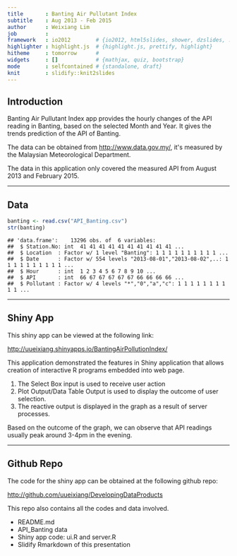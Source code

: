 ```yaml
---
title       : Banting Air Pullutant Index
subtitle    : Aug 2013 - Feb 2015
author      : Weixiang Lim
job         : 
framework   : io2012        # {io2012, html5slides, shower, dzslides, ...}
highlighter : highlight.js  # {highlight.js, prettify, highlight}
hitheme     : tomorrow      # 
widgets     : []            # {mathjax, quiz, bootstrap}
mode        : selfcontained # {standalone, draft}
knit        : slidify::knit2slides
---
```


## Introduction
Banting Air Pullutant Index app provides the hourly changes of the API reading in Banting, based on the selected Month and Year. It gives the trends prediction of the API of Banting. 

The data can be obtained from http://www.data.gov.my/, it's measured by the Malaysian Meteorological Department.

The data in this application only covered the measured API from August 2013 and February 2015.

---

## Data

```r
banting <- read.csv("API_Banting.csv")
str(banting)
```

```
## 'data.frame':	13296 obs. of  6 variables:
##  $ Station.No: int  41 41 41 41 41 41 41 41 41 41 ...
##  $ Location  : Factor w/ 1 level "Banting": 1 1 1 1 1 1 1 1 1 1 ...
##  $ Date      : Factor w/ 554 levels "2013-08-01","2013-08-02",..: 1 1 1 1 1 1 1 1 1 1 ...
##  $ Hour      : int  1 2 3 4 5 6 7 8 9 10 ...
##  $ API       : int  66 67 67 67 67 67 66 66 66 66 ...
##  $ Pollutant : Factor w/ 4 levels "*","0","a","c": 1 1 1 1 1 1 1 1 1 1 ...
```

---

## Shiny App
This shiny app can be viewed at the following link:

http://uueixiang.shinyapps.io/BantingAirPollutionIndex/

This application demonstrated the features in Shiny application that allows creation of interactive R programs embedded into web page.

1. The Select Box input is used to receive user action
2. Plot Output/Data Table Output is used to display the outcome of user selection.
3. The reactive output is displayed in the graph as a result of server processes.

Based on the outcome of the graph, we can observe that API readings usually peak around 3-4pm in the evening.

---

## Github Repo

The code for the shiny app can be obtained at the following github repo: 

http://github.com/uueixiang/DevelopingDataProducts

This repo also contains all the codes and data involved.
* README.md
* API_Banting data
* Shiny app code: ui.R and server.R
* Slidify Rmarkdown of this presentation


